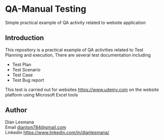 # QA-Manual Testing
Simple practical example of QA activity related to website application
## Introduction
This repository is a practical example of QA activities related to Test Planning and execution, There are several test documentation including
- Test Plan
- Test Scenario
- Test Case
- Test Bug report

This test is carried out for websites https://www.udemy.com on the website platform using Microsoft Excel tools
## Author
Dian Lesmana  
Email dianlsm784@gmail.com  
Linkedin https://www.linkedin.com/in/dianlesmana/
